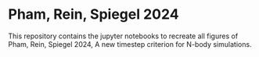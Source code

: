 # Pham, Rein, Spiegel 2024

This repository contains the jupyter notebooks to recreate all figures of Pham, Rein, Spiegel 2024, A new timestep criterion for N-body simulations.
